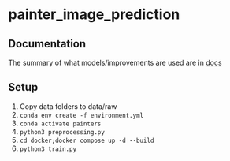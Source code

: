 # painter_image_prediction
## Documentation

The summary of what models/improvements are used are in [docs](docs/README.md)
## Setup 

1. Copy data folders to data/raw
2. `conda env create -f environment.yml`
3. `conda activate painters`
4. `python3 preprocessing.py`
5. `cd docker;docker compose up -d --build`
6. `python3 train.py`